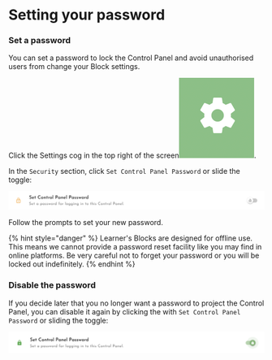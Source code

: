 # Setting your password

### Set a password

You can set a password to lock the Control Panel and avoid unauthorised users from change your Block settings. 

Click the Settings cog in the top right of the screen![](../.gitbook/assets/screenshot-2021-03-23-at-13.23.52%20%281%29.png).

In the `Security` section, click `Set Control Panel Password` or slide the toggle:

![](../.gitbook/assets/screenshot-2021-09-19-at-18.26.58.png)

Follow the prompts to set your new password. 

{% hint style="danger" %}
Learner's Blocks are designed for offline use. This means we cannot provide a password reset facility like you may find in online platforms. Be very careful not to forget your password or you will be locked out indefinitely. 
{% endhint %}

### Disable the password

If you decide later that you no longer want a password to project the Control Panel, you can disable it again by clicking the with `Set Control Panel Password` or sliding the toggle:

![](../.gitbook/assets/screenshot-2021-09-19-at-18.30.35.png)

